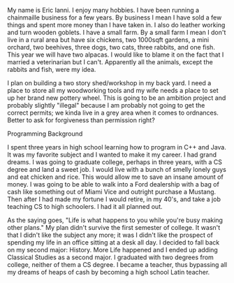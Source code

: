 My name is Eric Ianni. I enjoy many hobbies. I have been running a chainmaille business for a few years. By business I mean I have sold a few things and spent more money than I have taken in. I also do leather working and turn wooden goblets. I have a small farm. By a small farm I mean I don't live in a rural area but have six chickens, two 1000sqft gardens, a mini orchard, two beehives, three dogs, two cats, three rabbits, and one fish. This year we will have two alpacas. I would like to blame it on the fact that I married a veterinarian but I can't. Apparently all the animals, except the rabbits and fish, were my idea. 

I plan on building a two story shed/workshop in my back yard. I need a place to store all my woodworking tools and my wife needs a place to set up her brand new pottery wheel. This is going to be an ambition project and probably slightly "illegal" because I am probably not going to get the correct permits; we kinda live in a grey area when it comes to ordnances. Better to ask for forgiveness than permission right?

Programming Background

I spent three years in high school learning how to program in C++ and Java. It was my favorite subject and I wanted to make it my career. I had grand dreams. I was going to graduate college, perhaps in three years, with a CS degree and land a sweet job. I would live with a bunch of smelly lonely guys and eat chicken and rice. This would allow me to save an insane amount of money. I was going to be able to walk into a Ford dealership with a bag of cash like something out of Miami Vice and outright purchase a Mustang. Then after I had made my fortune I would retire, in my 40's, and take a job teaching CS to high schoolers. I had it all planned out.

As the saying goes, "Life is what happens to you while you're busy making other plans." My plan didn't survive the first semester of college. It wasn't that I didn't like the subject any more; it was I didn't like the prospect of spending my life in an office sitting at a desk all day. I decided to fall back on my second major: History. More Life happened and I ended up adding Classical Studies as a second major. I graduated with two degrees from college, neither of them a CS degree. I became a teacher, thus bypassing all my dreams of heaps of cash by becoming a high school Latin teacher.
